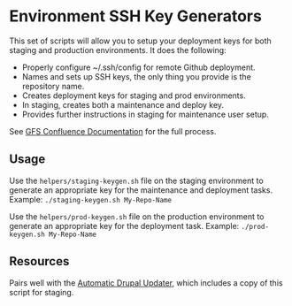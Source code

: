 # Environment SSH Key Generators

This set of scripts will allow you to setup your deployment keys for both staging and production environments. It does the following:

- Properly configure ~/.ssh/config for remote Github deployment.
- Names and sets up SSH keys, the only thing you provide is the repository name.
- Creates deployment keys for staging and prod environments.
- In staging, creates both a maintenance and deploy key.
- Provides further instructions in staging for maintenance user setup.

See [GFS Confluence Documentation](https://confluence.gfs.com/confluence/display/CORPISMARTECH/Connecting+to+source+control) for the full process.

## Usage

Use the `helpers/staging-keygen.sh` file on the staging environment to generate an appropriate key for the maintenance and deployment tasks. Example: `./staging-keygen.sh My-Repo-Name`

Use the `helpers/prod-keygen.sh` file on the production environment to generate an appropriate key for the deployment task. Example: `./prod-keygen.sh My-Repo-Name`

## Resources

Pairs well with the [Automatic Drupal Updater](https://github.com/gfs-web-marketing/Automatic-Drupal-Updater), which includes a copy of this script for staging.